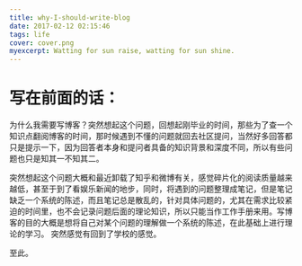 ```yaml
---
title: why-I-should-write-blog
date: 2017-02-12 02:15:46
tags: life
cover: cover.png
myexcerpt: Watting for sun raise, watting for sun shine.
---
```


# 写在前面的话：

为什么我需要写博客？突然想起这个问题，回想起刚毕业的时间，那些为了查一个知识点翻阅博客的时间，那时候遇到不懂的问题就回去社区提问，当然好多回答都只是提示一下，因为回答者本身和提问者具备的知识背景和深度不同，所以有些问题也只是知其一不知其二。

突然想起这个问题大概和最近卸载了知乎和微博有关，感觉碎片化的阅读质量越来越低，甚至于到了看娱乐新闻的地步，同时，将遇到的问题整理成笔记，但是笔记缺乏一个系统的陈述，而且笔记总是散乱的，针对具体问题的，尤其在需求比较紧迫的时间里，也不会记录问题后面的理论知识，所以只能当作工作手册来用。写博客的目的大概是想将自己对某个问题的理解做一个系统的陈述，在此基础上进行理论的学习。
突然感觉有回到了学校的感觉。

至此。
